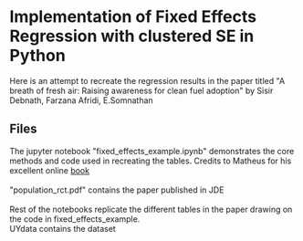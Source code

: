 # Implementation of Fixed Effects Regression with clustered SE in Python
Here is an attempt to recreate the regression results in the paper titled "A breath of fresh air: Raising awareness for clean fuel adoption" by Sisir Debnath, Farzana Afridi, E.Somnathan <br>

## Files

The jupyter notebook "fixed_effects_example.ipynb" demonstrates the core methods and code used in recreating the tables. Credits to Matheus for his excellent online [book](https://matheusfacure.github.io/python-causality-handbook/13-Panel-Data-and-Fixed-Effects.html)   <br>
<br>
"population_rct.pdf" contains the paper published in JDE <br>
<br>
Rest of the notebooks replicate the different tables in the paper drawing on the code in fixed_effects_example. <br>
UYdata contains the dataset
